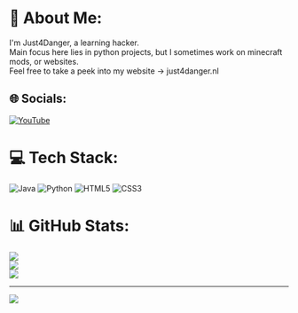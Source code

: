 # 💫 About Me:
I'm Just4Danger, a learning hacker.<br>Main focus here lies in python projects, but I sometimes work on minecraft mods, or websites.<br>Feel free to take a peek into my website -> just4danger.nl


## 🌐 Socials:
[![YouTube](https://img.shields.io/badge/YouTube-%23FF0000.svg?logo=YouTube&logoColor=white)](https://youtube.com/@just4danger) 

# 💻 Tech Stack:
![Java](https://img.shields.io/badge/java-%23ED8B00.svg?style=for-the-badge&logo=openjdk&logoColor=white) ![Python](https://img.shields.io/badge/python-3670A0?style=for-the-badge&logo=python&logoColor=ffdd54) ![HTML5](https://img.shields.io/badge/html5-%23E34F26.svg?style=for-the-badge&logo=html5&logoColor=white) ![CSS3](https://img.shields.io/badge/css3-%231572B6.svg?style=for-the-badge&logo=css3&logoColor=white)
# 📊 GitHub Stats:
![](https://github-readme-stats.vercel.app/api?username=Just4Danger&theme=dark&hide_border=false&include_all_commits=false&count_private=false)<br/>
![](https://github-readme-streak-stats.herokuapp.com/?user=Just4Danger&theme=dark&hide_border=false)<br/>
![](https://github-readme-stats.vercel.app/api/top-langs/?username=Just4Danger&theme=dark&hide_border=false&include_all_commits=false&count_private=false&layout=compact)

---
[![](https://visitcount.itsvg.in/api?id=Just4Danger&icon=0&color=0)](https://visitcount.itsvg.in)

<!-- Proudly created with GPRM ( https://gprm.itsvg.in ) -->
